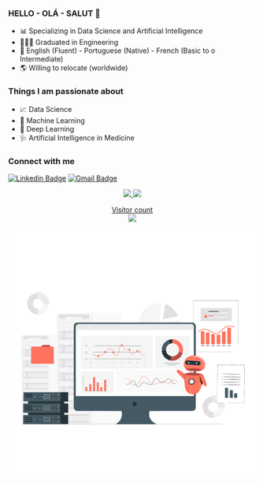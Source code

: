 ### HELLO - OLÁ - SALUT 👋  

- :bar_chart: Specializing in Data Science and Artificial Intelligence 
- 👩🏻‍🎓 Graduated in Engineering 
- :speech_balloon: English (Fluent) - Portuguese (Native) - French (Basic to o Intermediate)
- 🌎 Willing to relocate (worldwide)


### Things I am passionate about

- :chart_with_upwards_trend: Data Science
- :robot: Machine Learning
- :brain: Deep Learning
- :stethoscope: Artificial Intelligence in Medicine 

### Connect with me

[![Linkedin Badge](https://img.shields.io/badge/-RaquelColares-blue?style=flat-the-badge&logo=linkedin&logoColor=white&link=https://www.linkedin.com/in/raquel-colares-7b1327a0/)](https://www.linkedin.com/in/raquel-colares-7b1327a0/)
[![Gmail Badge](https://img.shields.io/badge/-raquelcolaress@gmail.com-c14438?style=flat-square&logo=Gmail&logoColor=white&link=mailto:raquelcolaress@gmail.com)](mailto:raquelcolaress@gmail.com)

<div align="center">
  <a href="https://github.com/raquelcolares">
  <img height="180em" src="https://github-readme-stats.vercel.app/api?username=raquelcolares&show_icons=true&theme=dracula&include_all_commits=true&count_private=true"/>
  <img height="180em" src="https://github-readme-stats.vercel.app/api/top-langs/?username=raquelcolares&layout=compact&langs_count=7&theme=dracula"/>
</div>

   
<p align="center"> 
  Visitor count<br>
  <img src="https://profile-counter.glitch.me/raquelcolares/count.svg" />
</p>
<img src="https://github.com/raquelcolares/raquelcolares/blob/main/79314-assistant-bot.gif" >

